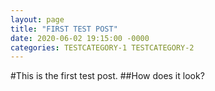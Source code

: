 ```yaml
---
layout: page
title: "FIRST TEST POST"
date: 2020-06-02 19:15:00 -0000
categories: TESTCATEGORY-1 TESTCATEGORY-2
---
```

#This is the first test post.
##How does it look?